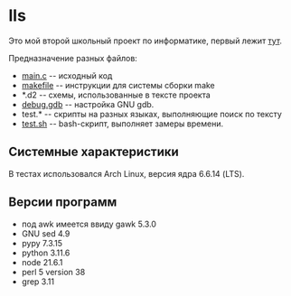 # lls

Это мой второй школьный проект по информатике, первый лежит
[тут](github.com/mb6ockatf/aes_n_flask).

Предназначение разных файлов:
- [main.c](main.c) -- исходный код
- [makefile](makefile) -- инструкции для системы сборки make
- \*.d2 -- схемы, использованные в тексте проекта
- [debug.gdb](debug.gdb) -- настройка GNU gdb.
- test.* -- скрипты на разных языках, выполняющие поиск по тексту
- [test.sh](test.sh) -- bash-скрипт, выполняет замеры времени.

## Системные характеристики
В тестах использовался Arch Linux, версия ядра 6.6.14 (LTS).

## Версии программ
- под awk имеется ввиду gawk 5.3.0
- GNU sed 4.9
- pypy 7.3.15
- python 3.11.6
- node 21.6.1
- perl 5 version 38
- grep 3.11
